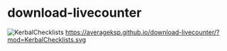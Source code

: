 # download-livecounter
![KerbalChecklists](https://averageksp.github.io/download-livecounter/?mod=KerbalChecklists.svg)
https://averageksp.github.io/download-livecounter/?mod=KerbalChecklists.svg
